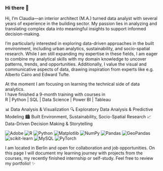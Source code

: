 ### Hi there 👋

Hi, I’m Claudia—an interior architect (M.A.) turned data analyst with several years of experience in the building sector. 
My passion lies in analyzing and translating complex data into meaningful insights to support informed decision-making.

I’m particularly interested in exploring data-driven approaches in the built environment, including urban analytics, sustainability, and socio-spatial research. 
While I am still expanding my expertise in these fields, I am eager to combine my analytical skills with my domain knowledge to uncover patterns, trends, and opportunities. 
Additionally, I value the visual and communicative aspects of data, drawing inspiration from experts like e.g. Alberto Cairo and Edward Tufte.

At the moment I am focusing on learning the technical side of data analytics.  
I have finished a 9-month training with courses in  
R | Python |  SQL | Data Science | Power BI | Tableau

📊 Data Analysis & Visualization
🔍 Exploratory Data Analysis & Predictive Modeling
🏙 Built Environment, Sustainability, Socio-Spatial Research
📈 Data-Driven Decision Making & Storytelling


![Adobe](https://img.shields.io/badge/adobe-%23FF0000.svg?style=for-the-badge&logo=adobe&logoColor=white)
![R](https://img.shields.io/badge/r-%23276DC3.svg?style=for-the-badge&logo=r&logoColor=white)
![Python](https://img.shields.io/badge/python-3670A0?style=for-the-badge&logo=python&logoColor=ffdd54)
![Matplotlib](https://img.shields.io/badge/Matplotlib-%23ffffff.svg?style=for-the-badge&logo=Matplotlib&logoColor=black)
![NumPy](https://img.shields.io/badge/numpy-%23013243.svg?style=for-the-badge&logo=numpy&logoColor=white)
![Pandas](https://img.shields.io/badge/pandas-%23150458.svg?style=for-the-badge&logo=pandas&logoColor=white)
![GeoPandas](https://img.shields.io/badge/GeoPandas-%230095C5.svg?style=for-the-badge&logo=geopandas&logoColor=white)
![scikit-learn](https://img.shields.io/badge/scikit--learn-%23F7931E.svg?style=for-the-badge&logo=scikit-learn&logoColor=white)
![MySQL](https://img.shields.io/badge/mysql-4479A1.svg?style=for-the-badge&logo=mysql&logoColor=white)
![PyTorch](https://img.shields.io/badge/PyTorch-%23EE4C2C.svg?style=for-the-badge&logo=PyTorch&logoColor=white)

I am located in Berlin and open for collaboration and job opportunities.
On this page I will document my learning journey with projects from the courses, my recently finished internship
or self-study. Feel free to review my portfolio! ✨

